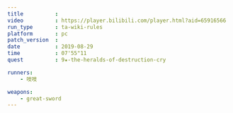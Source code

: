 ```yaml
---
title          :
video          : https://player.bilibili.com/player.html?aid=65916566
run_type       : ta-wiki-rules
platform       : pc
patch_version  :
date           : 2019-08-29
time           : 07'55"11
quest          : 9★-the-heralds-of-destruction-cry

runners:
    - 吱吱

weapons:
    - great-sword
---
```

